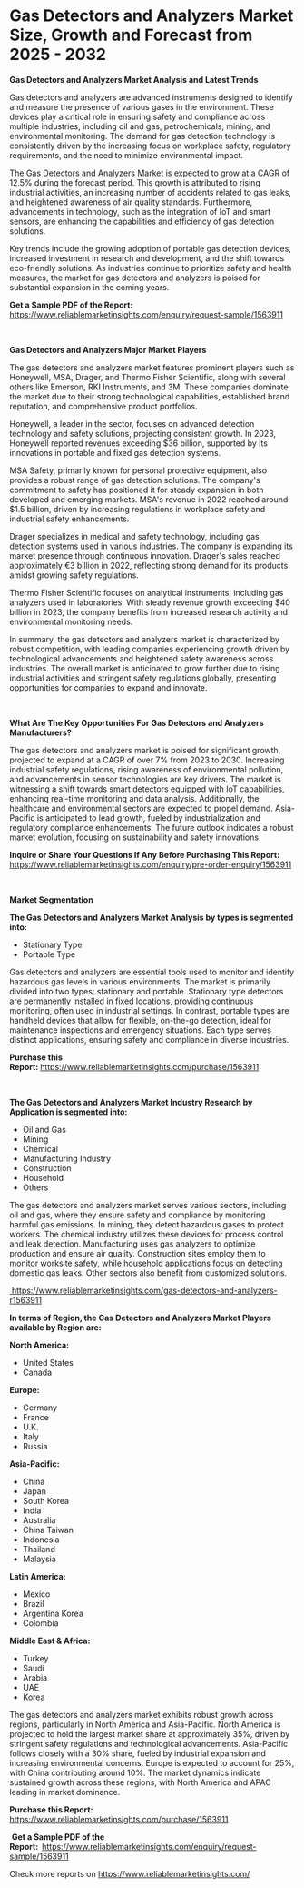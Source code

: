 <p><h1>Gas Detectors and Analyzers Market Size, Growth and Forecast from 2025 - 2032</h1></p><p><strong>Gas Detectors and Analyzers Market Analysis and Latest Trends</strong></p>
<p><p>Gas detectors and analyzers are advanced instruments designed to identify and measure the presence of various gases in the environment. These devices play a critical role in ensuring safety and compliance across multiple industries, including oil and gas, petrochemicals, mining, and environmental monitoring. The demand for gas detection technology is consistently driven by the increasing focus on workplace safety, regulatory requirements, and the need to minimize environmental impact.</p><p>The Gas Detectors and Analyzers Market is expected to grow at a CAGR of 12.5% during the forecast period. This growth is attributed to rising industrial activities, an increasing number of accidents related to gas leaks, and heightened awareness of air quality standards. Furthermore, advancements in technology, such as the integration of IoT and smart sensors, are enhancing the capabilities and efficiency of gas detection solutions. </p><p>Key trends include the growing adoption of portable gas detection devices, increased investment in research and development, and the shift towards eco-friendly solutions. As industries continue to prioritize safety and health measures, the market for gas detectors and analyzers is poised for substantial expansion in the coming years.</p></p>
<p><strong>Get a Sample PDF of the Report:&nbsp;</strong> <a href="https://www.reliablemarketinsights.com/enquiry/request-sample/1563911?utm_campaign=2300&utm_medium=2&utm_source=Github&utm_content=ia&utm_term=25022025&utm_id=gas-detectors-and-analyzers">https://www.reliablemarketinsights.com/enquiry/request-sample/1563911</a></p>
<p>&nbsp;</p>
<p><strong>Gas Detectors and Analyzers Major Market Players</strong></p>
<p><p>The gas detectors and analyzers market features prominent players such as Honeywell, MSA, Drager, and Thermo Fisher Scientific, along with several others like Emerson, RKI Instruments, and 3M. These companies dominate the market due to their strong technological capabilities, established brand reputation, and comprehensive product portfolios.</p><p>Honeywell, a leader in the sector, focuses on advanced detection technology and safety solutions, projecting consistent growth. In 2023, Honeywell reported revenues exceeding $36 billion, supported by its innovations in portable and fixed gas detection systems.</p><p>MSA Safety, primarily known for personal protective equipment, also provides a robust range of gas detection solutions. The company's commitment to safety has positioned it for steady expansion in both developed and emerging markets. MSA's revenue in 2022 reached around $1.5 billion, driven by increasing regulations in workplace safety and industrial safety enhancements.</p><p>Drager specializes in medical and safety technology, including gas detection systems used in various industries. The company is expanding its market presence through continuous innovation. Drager's sales reached approximately €3 billion in 2022, reflecting strong demand for its products amidst growing safety regulations.</p><p>Thermo Fisher Scientific focuses on analytical instruments, including gas analyzers used in laboratories. With steady revenue growth exceeding $40 billion in 2023, the company benefits from increased research activity and environmental monitoring needs.</p><p>In summary, the gas detectors and analyzers market is characterized by robust competition, with leading companies experiencing growth driven by technological advancements and heightened safety awareness across industries. The overall market is anticipated to grow further due to rising industrial activities and stringent safety regulations globally, presenting opportunities for companies to expand and innovate.</p></p>
<p>&nbsp;</p>
<p><strong>What Are The Key Opportunities For Gas Detectors and Analyzers Manufacturers?</strong></p>
<p><p>The gas detectors and analyzers market is poised for significant growth, projected to expand at a CAGR of over 7% from 2023 to 2030. Increasing industrial safety regulations, rising awareness of environmental pollution, and advancements in sensor technologies are key drivers. The market is witnessing a shift towards smart detectors equipped with IoT capabilities, enhancing real-time monitoring and data analysis. Additionally, the healthcare and environmental sectors are expected to propel demand. Asia-Pacific is anticipated to lead growth, fueled by industrialization and regulatory compliance enhancements. The future outlook indicates a robust market evolution, focusing on sustainability and safety innovations.</p></p>
<p><strong>Inquire or Share Your Questions If Any Before Purchasing This Report:</strong> <a href="https://www.reliablemarketinsights.com/enquiry/pre-order-enquiry/1563911?utm_campaign=2300&utm_medium=2&utm_source=Github&utm_content=ia&utm_term=25022025&utm_id=gas-detectors-and-analyzers">https://www.reliablemarketinsights.com/enquiry/pre-order-enquiry/1563911</a></p>
<p>&nbsp;</p>
<p><strong>Market Segmentation</strong></p>
<p><strong>The Gas Detectors and Analyzers Market Analysis by types is segmented into:</strong></p>
<p><ul><li>Stationary Type</li><li>Portable Type</li></ul></p>
<p><p>Gas detectors and analyzers are essential tools used to monitor and identify hazardous gas levels in various environments. The market is primarily divided into two types: stationary and portable. Stationary type detectors are permanently installed in fixed locations, providing continuous monitoring, often used in industrial settings. In contrast, portable types are handheld devices that allow for flexible, on-the-go detection, ideal for maintenance inspections and emergency situations. Each type serves distinct applications, ensuring safety and compliance in diverse industries.</p></p>
<p><strong>Purchase this Report:&nbsp;</strong><a href="https://www.reliablemarketinsights.com/purchase/1563911?utm_campaign=2300&utm_medium=2&utm_source=Github&utm_content=ia&utm_term=25022025&utm_id=gas-detectors-and-analyzers">https://www.reliablemarketinsights.com/purchase/1563911</a></p>
<p>&nbsp;</p>
<p><strong>The Gas Detectors and Analyzers Market Industry Research by Application is segmented into:</strong></p>
<p><ul><li>Oil and Gas</li><li>Mining</li><li>Chemical</li><li>Manufacturing Industry</li><li>Construction</li><li>Household</li><li>Others</li></ul></p>
<p><p>The gas detectors and analyzers market serves various sectors, including oil and gas, where they ensure safety and compliance by monitoring harmful gas emissions. In mining, they detect hazardous gases to protect workers. The chemical industry utilizes these devices for process control and leak detection. Manufacturing uses gas analyzers to optimize production and ensure air quality. Construction sites employ them to monitor worksite safety, while household applications focus on detecting domestic gas leaks. Other sectors also benefit from customized solutions.</p></p>
<p><a href="https://www.reliablemarketinsights.com/gas-detectors-and-analyzers-r1563911?utm_campaign=2300&utm_medium=2&utm_source=Github&utm_content=ia&utm_term=25022025&utm_id=gas-detectors-and-analyzers">&nbsp;https://www.reliablemarketinsights.com/gas-detectors-and-analyzers-r1563911</a></p>
<p><strong>In terms of Region, the Gas Detectors and Analyzers Market Players available by Region are:</strong></p>
<p>
    <p> <strong> North America: </strong>
        <ul>
            <li>United States</li>
            <li>Canada</li>
        </ul>
        </p> 
    <p> <strong> Europe: </strong>
        <ul>
            <li>Germany</li>
            <li>France</li>
            <li>U.K.</li>
            <li>Italy</li>
            <li>Russia</li>
        </ul>
        </p> 
    <p> <strong> Asia-Pacific: </strong>
        <ul>
            <li>China</li>
            <li>Japan</li>
            <li>South Korea</li>
            <li>India</li>
            <li>Australia</li>
            <li>China Taiwan</li>
            <li>Indonesia</li>
            <li>Thailand</li>
            <li>Malaysia</li>
        </ul>
        </p> 
    <p> <strong> Latin America: </strong>
        <ul>
            <li>Mexico</li>
            <li>Brazil</li>
            <li>Argentina Korea</li>
            <li>Colombia</li>
        </ul>
        </p> 
    <p> <strong> Middle East & Africa: </strong>
        <ul>
            <li>Turkey</li>
            <li>Saudi</li>
            <li>Arabia</li>
            <li>UAE</li>
            <li>Korea</li>
        </ul>
    </p>
    </p>
<p><p>The gas detectors and analyzers market exhibits robust growth across regions, particularly in North America and Asia-Pacific. North America is projected to hold the largest market share at approximately 35%, driven by stringent safety regulations and technological advancements. Asia-Pacific follows closely with a 30% share, fueled by industrial expansion and increasing environmental concerns. Europe is expected to account for 25%, with China contributing around 10%. The market dynamics indicate sustained growth across these regions, with North America and APAC leading in market dominance.</p></p>
<p><strong>Purchase this Report: </strong><a href="https://www.reliablemarketinsights.com/purchase/1563911?utm_campaign=2300&utm_medium=2&utm_source=Github&utm_content=ia&utm_term=25022025&utm_id=gas-detectors-and-analyzers">https://www.reliablemarketinsights.com/purchase/1563911</a></p>
<p>&nbsp;<strong>Get a Sample PDF of the Report:&nbsp;&nbsp;</strong><a href="https://www.reliablemarketinsights.com/enquiry/request-sample/1563911?utm_campaign=2300&utm_medium=2&utm_source=Github&utm_content=ia&utm_term=25022025&utm_id=gas-detectors-and-analyzers">https://www.reliablemarketinsights.com/enquiry/request-sample/1563911</a></p>
<p><strong></strong></p>
<p>Check more reports on <a href="https://www.reliablemarketinsights.com/?utm_campaign=2300&utm_medium=2&utm_source=Github&utm_content=ia&utm_term=25022025&utm_id=gas-detectors-and-analyzers">https://www.reliablemarketinsights.com/</a></p>
